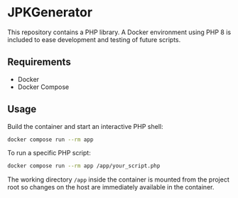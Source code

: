 # JPKGenerator

This repository contains a PHP library. A Docker environment using PHP 8 is included to ease development and testing of future scripts.

## Requirements

- Docker
- Docker Compose

## Usage

Build the container and start an interactive PHP shell:

```bash
docker compose run --rm app
```

To run a specific PHP script:

```bash
docker compose run --rm app /app/your_script.php
```

The working directory `/app` inside the container is mounted from the project root so changes on the host are immediately available in the container.
